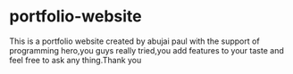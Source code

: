 # portfolio-website
This is a portfolio website created by abujai paul with the support of programming hero,you guys really tried,you add features to your taste and feel free to ask any thing.Thank you
